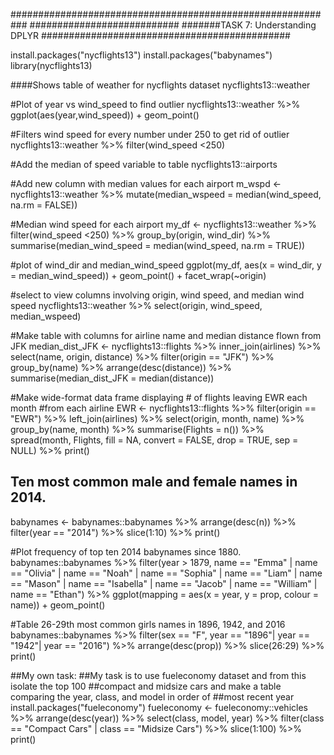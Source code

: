 ###########################################################
###########################
#######TASK 7: Understanding DPLYR
#############################################

install.packages("nycflights13")
install.packages("babynames")
library(nycflights13)

####Shows table of weather for nycflights dataset
nycflights13::weather

#Plot of year vs wind_speed to find outlier
nycflights13::weather %>%
  ggplot(aes(year,wind_speed)) +
  geom_point()

#Filters wind speed for every number under 250 to get rid of outlier
nycflights13::weather %>%
  filter(wind_speed <250)

#Add the median of speed variable to table
nycflights13::airports

#Add new column with median values for each airport
m_wspd <- nycflights13::weather %>%
  mutate(median_wspeed = median(wind_speed, na.rm = FALSE))

#Median wind speed for each airport
my_df <- nycflights13::weather %>%
  filter(wind_speed <250) %>%
  group_by(origin, wind_dir) %>%
  summarise(median_wind_speed = median(wind_speed, na.rm = TRUE))

#plot of wind_dir and median_wind_speed
ggplot(my_df, aes(x = wind_dir, y = median_wind_speed)) +
  geom_point() +
  facet_wrap(~origin)

#select to view columns involving origin, wind speed, and median wind speed
nycflights13::weather %>%
  select(origin, wind_speed, median_wspeed)

#Make table with columns for airline name and median distance flown from JFK
median_dist_JFK <- nycflights13::flights %>%
  inner_join(airlines) %>%
  select(name, origin, distance) %>%
  filter(origin == "JFK") %>%
  group_by(name) %>%
  arrange(desc(distance)) %>%
  summarise(median_dist_JFK = median(distance))

#Make wide-format data frame displaying # of flights leaving EWR each month
#from each airline
EWR <- nycflights13::flights %>%
  filter(origin == "EWR") %>%
  left_join(airlines) %>%
  select(origin, month, name) %>%
  group_by(name, month) %>%
  summarise(Flights = n()) %>%
  spread(month, Flights, fill = NA, convert = FALSE, drop = TRUE, sep = NULL) %>%
  print()

## Ten most common male and female names in 2014. 
babynames <- babynames::babynames %>%
  arrange(desc(n)) %>%
  filter(year == "2014") %>%
  slice(1:10) %>%
  print()

#Plot frequency of top ten 2014 babynames since 1880.
babynames::babynames %>%
  filter(year > 1879, name == "Emma" | name == "Olivia" | name == "Noah" | name == "Sophia" | 
           name == "Liam" | name == "Mason" | name == "Isabella" | name == "Jacob" | 
           name == "William" | name == "Ethan") %>%
  ggplot(mapping = aes(x = year, y = prop, colour = name)) +
  geom_point()
  
#Table 26-29th most common girls names in 1896, 1942, and 2016
babynames::babynames %>%
  filter(sex == "F", year == "1896"| year == "1942"| year == "2016") %>%
  arrange(desc(prop)) %>%
  slice(26:29) %>%
  print()

##My own task:
  ##My task is to use fueleconomy dataset and from this isolate the top 100 
  ##compact and midsize cars and make a table comparing the year, class, and model in order of
  ##most recent year
install.packages("fueleconomy")
fueleconomy <- fueleconomy::vehicles %>%
  arrange(desc(year)) %>%
  select(class, model, year) %>%
  filter(class == "Compact Cars" | class == "Midsize Cars") %>%
  slice(1:100) %>%
  print()


